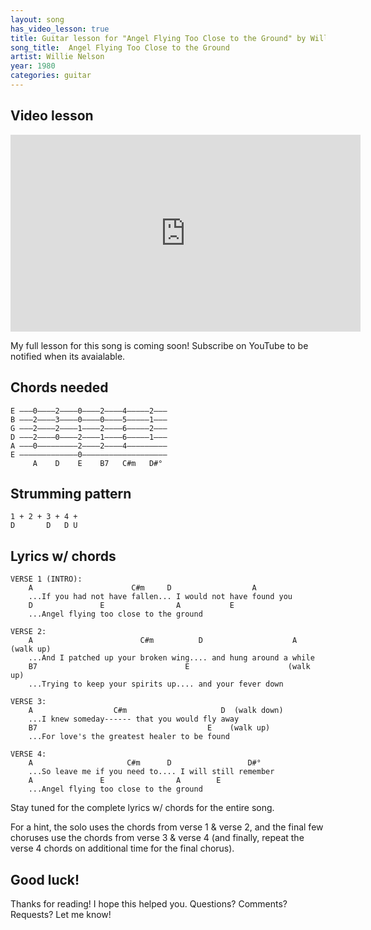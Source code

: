 ```yaml
---
layout: song
has_video_lesson: true
title: Guitar lesson for "Angel Flying Too Close to the Ground" by Willie Nelson
song_title:  Angel Flying Too Close to the Ground
artist: Willie Nelson
year: 1980
categories: guitar
---
```


## Video lesson

<iframe width="560" height="315" src="https://www.youtube.com/embed/-gX5BJ5CUqQ?showinfo=0" frameborder="0" allowfullscreen></iframe>

My full lesson for this song is coming soon! Subscribe on YouTube to be notified when its avaialable.

## Chords needed

    E –––0––––2––––0––––2––––4–––––2–––
    B –––2––––3––––0––––0––––5–––––1–––
    G –––2––––2––––1––––2––––6–––––2–––
    D –––2––––0––––2––––1––––6–––––1–––
    A –––0–––––––––2––––2––––4–––––––––
    E –––––––––––––0–––––––––––––––––––
         A    D    E    B7   C#m   D#°              

## Strumming pattern

    1 + 2 + 3 + 4 +
    D       D   D U

## Lyrics w/ chords

    VERSE 1 (INTRO):
        A                      C#m     D                  A
        ...If you had not have fallen... I would not have found you
        D               E                A           E
        ...Angel flying too close to the ground

    VERSE 2:
        A                        C#m          D                    A   (walk up)
        ...And I patched up your broken wing.... and hung around a while
        B7                                 E                      (walk up)
        ...Trying to keep your spirits up.... and your fever down

    VERSE 3:
        A                  C#m                     D  (walk down)
        ...I knew someday------ that you would fly away
        B7                                      E    (walk up)
        ...For love's the greatest healer to be found

    VERSE 4:
        A                     C#m      D                 D#°
        ...So leave me if you need to.... I will still remember
        A               E                A        E
        ...Angel flying too close to the ground

Stay tuned for the complete lyrics w/ chords for the entire song.

For a hint, the solo uses the chords from verse 1 & verse 2, and the final few choruses use the chords from verse 3 & verse 4 (and finally, repeat the verse 4 chords on additional time for the final chorus).

## Good luck!

Thanks for reading! I hope this helped you. Questions? Comments? Requests? Let me know!

